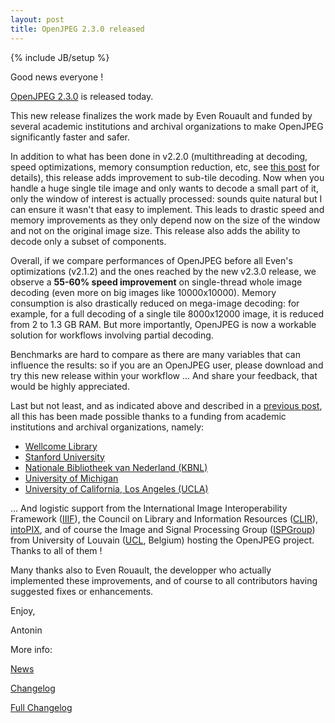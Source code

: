 ```yaml
---
layout: post
title: OpenJPEG 2.3.0 released
---
```

{% include JB/setup %}

Good news everyone !

[OpenJPEG 2.3.0](https://github.com/uclouvain/openjpeg/releases/tag/v2.3.0) is released today.

This new release finalizes the work made by Even Rouault and funded by several academic institutions and archival organizations to make OpenJPEG significantly faster and safer. 

In addition to what has been done in v2.2.0 (multithreading at decoding, speed optimizations, memory consumption reduction, etc, see [this post](http://www.openjpeg.org/2017/08/10/OpenJPEG-2.2.0-released) for details), this release adds improvement to sub-tile decoding. Now when you handle a huge single tile image and only wants to decode a small part of it, only the window of interest is actually processed: sounds quite natural but I can ensure it wasn't that easy to implement. This leads to drastic speed and memory improvements as they only depend now on the size of the window and not on the original image size. This release also adds the ability to decode only a subset of components.

Overall, if we compare performances of OpenJPEG before all Even's optimizations (v2.1.2) and the ones reached by the new v2.3.0 release, we observe a **55-60% speed improvement** on single-thread whole image decoding (even more on big images like 10000x10000). Memory consumption is also drastically reduced on mega-image decoding: for example, for a full decoding of a single tile 8000x12000 image, it is reduced from 2 to 1.3 GB RAM. But more importantly, OpenJPEG is now a workable solution for workflows involving partial decoding.

Benchmarks are hard to compare as there are many variables that can influence the results: so if you are an OpenJPEG user, please download and try this new release within your workflow ... And share your feedback, that would be highly appreciated.

Last but not least, and as indicated above and described in a [previous post](http://www.openjpeg.org/2017/04/27/Faster-OpenJPEG-is-on-track), all this has been made possible thanks to a funding from academic institutions and archival organizations, namely:
- [Wellcome Library](https://wellcomelibrary.org/)
- [Stanford University](https://www.stanford.edu/)
- [Nationale Bibliotheek van Nederland (KBNL)](https://www.kb.nl/en)
- [University of Michigan](https://www.umich.edu/)
- [University of California, Los Angeles (UCLA)](http://www.ucla.edu/)

... And logistic support from the International Image Interoperability Framework ([IIIF](http://iiif.io/)), the Council on Library and Information Resources ([CLIR](https://www.clir.org/)), [intoPIX](http://www.intopix.com), and of course the Image and Signal Processing Group ([ISPGroup](http://sites.uclouvain.be/ispgroup/index.php/Main/HomePage)) from University of Louvain ([UCL](https://uclouvain.be), Belgium) hosting the OpenJPEG project. Thanks to all of them !

Many thanks also to Even Rouault, the developper who actually implemented these improvements, and of course to all contributors having suggested fixes or enhancements.

Enjoy,

Antonin

More info:

[News](https://github.com/uclouvain/openjpeg/blob/v2.2.0/NEWS.md)

[Changelog](https://github.com/uclouvain/openjpeg/blob/v2.2.0/CHANGELOG.md)

[Full Changelog](https://github.com/uclouvain/openjpeg/compare/v2.1.2...v2.2.0)

